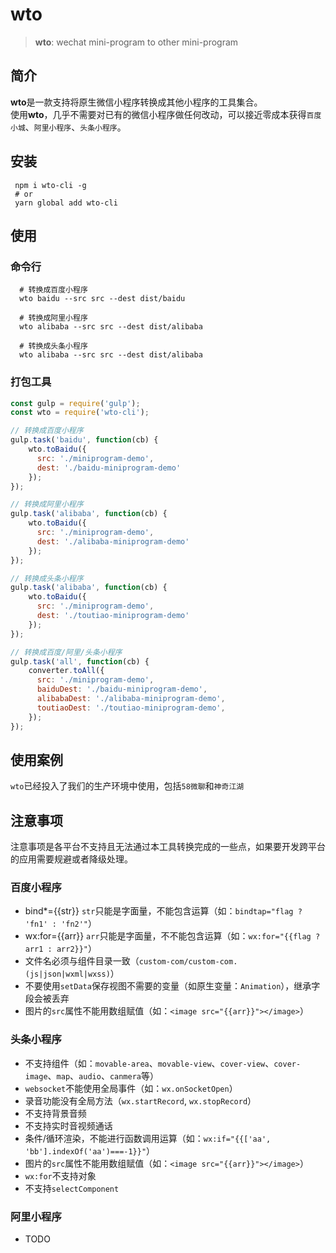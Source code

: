 # wto
> **wto**: wechat mini-program to other mini-program

## 简介
**wto**是一款支持将原生微信小程序转换成其他小程序的工具集合。  
使用**wto**，几乎不需要对已有的微信小程序做任何改动，可以接近零成本获得`百度小城`、`阿里小程序`、`头条小程序`。

## 安装
```shell
 npm i wto-cli -g
 # or
 yarn global add wto-cli
```

## 使用
### 命令行
```shell
  # 转换成百度小程序
  wto baidu --src src --dest dist/baidu
  
  # 转换成阿里小程序
  wto alibaba --src src --dest dist/alibaba
  
  # 转换成头条小程序
  wto alibaba --src src --dest dist/alibaba
```

### 打包工具
```javascript
const gulp = require('gulp');
const wto = require('wto-cli');

// 转换成百度小程序
gulp.task('baidu', function(cb) {
    wto.toBaidu({
      src: './miniprogram-demo',
      dest: './baidu-miniprogram-demo'
    });
});

// 转换成阿里小程序
gulp.task('alibaba', function(cb) {
    wto.toBaidu({
      src: './miniprogram-demo',
      dest: './alibaba-miniprogram-demo'
    });
});

// 转换成头条小程序
gulp.task('alibaba', function(cb) {
    wto.toBaidu({
      src: './miniprogram-demo',
      dest: './toutiao-miniprogram-demo'
    });
});

// 转换成百度/阿里/头条小程序
gulp.task('all', function(cb) {
    converter.toAll({
      src: './miniprogram-demo',
      baiduDest: './baidu-miniprogram-demo',
      alibabaDest: './alibaba-miniprogram-demo',
      toutiaoDest: './toutiao-miniprogram-demo',
    });
});
```

## 使用案例
`wto`已经投入了我们的生产环境中使用，包括`58微聊`和`神奇江湖`


## 注意事项
注意事项是各平台不支持且无法通过本工具转换完成的一些点，如果要开发跨平台的应用需要规避或者降级处理。

### 百度小程序
- bind*={{str}}   `str`只能是字面量，不能包含运算（如：`bindtap="flag ? 'fn1' : 'fn2'"`）
- wx:for={{arr}}  `arr`只能是字面量，不不能包含运算（如：`wx:for="{{flag ? arr1 : arr2}}"`）
- 文件名必须与组件目录一致（`custom-com/custom-com.(js|json|wxml|wxss)`）
- 不要使用`setData`保存视图不需要的变量（如原生变量：`Animation`），继承字段会被丢弃
- 图片的`src`属性不能用数组赋值（如：`<image src="{{arr}}"></image>`）

### 头条小程序
- 不支持组件（如：`movable-area`、`movable-view`、`cover-view`、`cover-image`、`map`、`audio`、`canmera`等）
- `websocket`不能使用全局事件（如：`wx.onSocketOpen`）
- 录音功能没有全局方法（`wx.startRecord`, `wx.stopRecord`）
- 不支持背景音频
- 不支持实时音视频通话
- 条件/循环渲染，不能进行函数调用运算（如：`wx:if="{{['aa', 'bb'].indexOf('aa')===-1}}"`）
- 图片的`src`属性不能用数组赋值（如：`<image src="{{arr}}"></image>`）
- `wx:for`不支持对象
- 不支持`selectComponent`

### 阿里小程序
- TODO